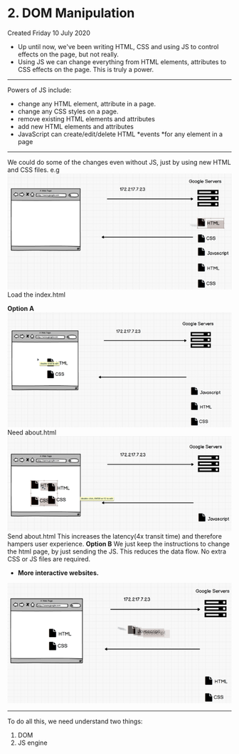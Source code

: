 # 2. DOM Manipulation
Created Friday 10 July 2020


* Up until now, we've been writing HTML, CSS and using JS to control effects on the page, but not really.
* Using JS we can change everything from HTML elements, attributes to CSS effects on the page. This is truly a power.


*****

Powers of JS include:

* change any HTML element, attribute in a page.
* change any CSS styles on a page.
* remove existing HTML elements and attributes
* add new HTML elements and attributes
* JavaScript can create/edit/delete HTML *events *for any element in a page


*****

We could do some of the changes even without JS, just by using new HTML and CSS files.
e.g 
![](./2._DOM_Manipulation/pasted_image.png) 
Load the index.html

**Option A**
![](./2._DOM_Manipulation/pasted_image001.png)
Need about.html
![](./2._DOM_Manipulation/pasted_image002.png)
Send about.html
This increases the latency(4x transit time) and therefore hampers user experience.
**Option B**
We just keep the instructions to change the html page, by just sending the JS. This reduces the data flow. No extra CSS or JS files are required. 

* **More interactive websites.**

![](./2._DOM_Manipulation/pasted_image003.png)

*****

To do all this, we need understand two things:

1. DOM
2. JS engine


